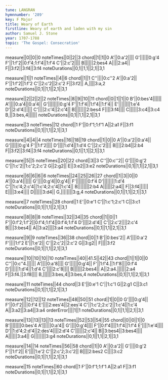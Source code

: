 ```yaml
---
tune: LANGRAN
hymnnumber: '289'
key: F Major
title: Weary of Earth
firstline: Weary of earth and laden with my sin
author: Samuel J. Stone
year: 1707-1788
topic: 'The Gospel: Consecration'
---
```

measure||0||0||0
noteTimes||0||2||3
chord||1||1||0
A'||0:a'2||||
G'||||||0:g'4
F'||1:f'2||0:f'4;1:f'4||1:f'4
C'||2:c'2||||
B||||||2:bes4
A||||2:a4||
F||3:f2||3:f4||3:f4
noteDurations||0,1||1,1||2,1||3,1

measure||1||1
noteTimes||4||6
chord||1||1
C''||||0:c''2
A'||0:a'2||
F'||1:f'2||1:f'2
C'||2:c'2||2:c'2
F||3:f2||
A,||||3:a,2
noteDurations||0,1||1,1||2,1||3,1

measure||2||2||2||2
noteTimes||8||9||10||11
chord||0||1||1||0
B'||0:bes'4||||||
A'||||0:a'4||0:a'4||
G'||||||||0:g'4
F'||1:f'4||1:f'4||1:f'4||
E'||||||||1:e'4
D'||2:d'4||||||
C'||||2:c'4||2:c'4||
B||||||||2:bes4
F||||3:f4||||
C||||||3:c4||3:c4
B,||3:bes,4||||||
noteDurations||0,1||1,1||2,1||3,1

measure||3
noteTimes||12
chord||1
F'||0:f'1;1:f'1
A||2:a1
F||3:f1
noteDurations||0,1||1,1||2,1||3,1

measure||4||4||4
noteTimes||16||18||19
chord||1||0||0
A'||0:a'2||0:a'4||
G'||||||0:g'4
F'||1:f'2||||
D'||||1:d'4||1:d'4
C'||2:c'2||||
B||||2:b4||2:b4
F||3:f2||3:f4||3:f4
noteDurations||0,1||1,1||2,1||3,1

measure||5||5
noteTimes||20||22
chord||3||3
C''||0:c''2||
G'||||0:g'2
C'||1:c'2||1:c'2;2:c'2
G||2:g2||
E||3:e2||3:e2
noteDurations||0,1||1,1||2,1||3,1

measure||6||6||6||6
noteTimes||24||25||26||27
chord||1||3||0||0
A'||0:a'4||||||
G'||||0:g'4||0:g'4||
F'||||||||0:f'4
D'||||||||1:d'4
C'||1:c'4;2:c'4||1:c'4;2:c'4||1:c'4||
B||||||||2:b4
A||||||2:a4||
F||3:f4||||||
E||||3:e4||||
D||||||3:d4||
G,||||||||3:g,4
noteDurations||0,1||1,1||2,1||3,1

measure||7
noteTimes||28
chord||1
E'||0:e'1
C'||1:c'1;2:c'1
C||3:c1
noteDurations||0,1||1,1||2,1||3,1

measure||8||8||8
noteTimes||32||34||35
chord||1||0||1
F'||0:f'2;1:f'2||0:f'4;1:f'4||0:f'4;1:f'4
D'||||2:d'4||
C'||2:c'2||||2:c'4
B||||3:bes4||
A||3:a2||||3:a4
noteDurations||0,1||1,1||2,1||3,1

measure||9||9
noteTimes||36||38
chord||0||1
B'||0:bes'2||
A'||||0:a'2
F'||||1:f'2
E'||1:e'2||
C'||2:c'2||2:c'2
G||3:g2||
F||||3:f2
noteDurations||0,1||1,1||2,1||3,1

measure||10||10||10||10
noteTimes||40||41.5||42||43
chord||1||1||0||0
C''||0:c''4.||||||
A'||||0:a'8||||
G'||||||0:g'4||
F'||1:f'4.||1:f'8||||0:f'4
D'||||||1:d'4||1:d'4
C'||||2:c'8||||
B||||||2:bes4||
A||2:a4.||||||2:a4
F||3:f4.||3:f8||||
B,||||||3:bes,4||3:bes,4
noteDurations||0,1||1,1||2,1||3,1

measure||11
noteTimes||44
chord||3
E'||0:e'1
C'||1:c'1
G||2:g1
C||3:c1
noteDurations||0,1||1,1||2,1||3,1

measure||12||12||12
noteTimes||48||50||51
chord||1||0||0
G'||||0:g'4||
F'||0:f'2||||0:f'4
E'||||2:ees'4||2:ees'4
C'||1:c'2;2:c'2||1:c'4||1:c'4
A||3:a2||3:a4||3:a4
orderError||||1||1
noteDurations||0,1||1,1||2,1||3,1

measure||13||13||13||13
noteTimes||52||53||54||55
chord||0||0||1||0
B'||||||||0:bes'4
A'||||||0:a'4||
G'||||0:g'4||||
F'||0:f'4||||1:f'4||1:f'4
E'||||1:e'4||||
D'||1:d'4;2:d'4||2:des'4||||2:d'4
C'||||||2:c'4||
B||3:bes4||3:bes4||||
A||||||3:a4||
G||||||||3:g4
noteDurations||0,1||1,1||2,1||3,1

measure||14||14
noteTimes||56||58
chord||1||0
A'||0:a'2||
G'||||0:g'2
F'||1:f'2||
E'||||1:e'2
C'||2:c'2;3:c'2||
B||||2:bes2
C||||3:c2
noteDurations||0,1||1,1||2,1||3,1

measure||15
noteTimes||60
chord||1
F'||0:f'1;1:f'1
A||2:a1
F||3:f1
noteDurations||0,1||1,1||2,1||3,1

